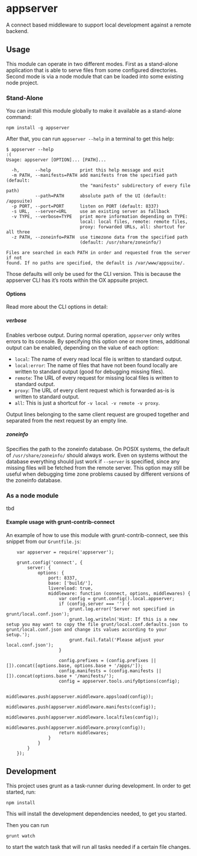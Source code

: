 # appserver

A connect based middleware to support local development against a remote backend.

## Usage

This module can operate in two different modes. First as a stand-alone application that
is able to serve files from some configured directories. Second mode is via a node module
that can be loaded into some existing node project.

### Stand-Alone

You can install this module globally to make it available as a stand-alone command:

    npm install -g appserver

After that, you can run `appserver --help` in a terminal to get this help:

```
$ appserver --help                                                                                                                                                            :(
Usage: appserver [OPTION]... [PATH]...

  -h,      --help           print this help message and exit
  -m PATH, --manifests=PATH add manifests from the specified path (default:
                            the "manifests" subdirectory of every file path)
           --path=PATH      absolute path of the UI (default: /appsuite)
  -p PORT, --port=PORT      listen on PORT (default: 8337)
  -s URL,  --server=URL     use an existing server as fallback
  -v TYPE, --verbose=TYPE   print more information depending on TYPE:
                            local: local files, remote: remote files,
                            proxy: forwarded URLs, all: shortcut for all three
  -z PATH, --zoneinfo=PATH  use timezone data from the specified path
                            (default: /usr/share/zoneinfo/)

Files are searched in each PATH in order and requested from the server if not
found. If no paths are specified, the default is /var/www/appsuite/.
```

Those defaults will only be used for the CLI version. This is because the appserver CLI has
it’s roots within the OX appsuite project.

#### Options

Read more about the CLI options in detail:

##### verbose

Enables verbose output. During normal operation, ```appserver``` only writes errors to its console. By specifying this option one or more times, additional output can be enabled, depending on the value of each option:

- ```local```: The name of every read local file is written to standard output.
- ```local:error```: The name of files that have not been found locally are written to standard output (good for debugging missing files).
- ```remote```: The URL of every request for missing local files is written to standard output.
- ```proxy```: The URL of every client request which is forwarded as-is is written to standard output.
- ```all```: This is just a shortcut for ```-v local -v remote -v proxy```.

Output lines belonging to the same client request are grouped together and separated from the next request by an empty line.

##### zoneinfo

Specifies the path to the zoneinfo database. On POSIX systems, the default of ```/usr/share/zoneinfo/``` should always work. Even on systems without the database everything should just work if ```--server``` is specified, since any missing files will be fetched from the remote server. This option may still be useful when debugging time zone problems caused by different versions of the zoneinfo database.

### As a node module

tbd

#### Example usage with grunt-contrib-connect

An example of how to use this module with grunt-contrib-connect, see this snippet from our `Gruntfile.js`:

```
    var appserver = require('appserver');

    grunt.config('connect', {
        server: {
            options: {
                port: 8337,
                base: ['build/'],
                livereload: true,
                middleware: function (connect, options, middlewares) {
                    var config = grunt.config().local.appserver;
                    if (config.server === '') {
                        grunt.log.error('Server not specified in grunt/local.conf.json');
                        grunt.log.writeln('Hint: If this is a new setup you may want to copy the file grunt/local.conf.defaults.json to grunt/local.conf.json and change its values according to your setup.');
                        grunt.fail.fatal('Please adjust your local.conf.json');
                    }

                    config.prefixes = (config.prefixes || []).concat([options.base, options.base + '/apps/']);
                    config.manifests = (config.manifests || []).concat(options.base + '/manifests/');
                    config = appserver.tools.unifyOptions(config);

                    middlewares.push(appserver.middleware.appsload(config));
                    middlewares.push(appserver.middleware.manifests(config));
                    middlewares.push(appserver.middleware.localfiles(config));
                    middlewares.push(appserver.middleware.proxy(config));
                    return middlewares;
                }
            }
        }
    });
```

## Development

This project uses grunt as a task-runner during development. In order to get started,
run:

    npm install

This will install the development dependencies needed, to get you started.

Then you can run

    grunt watch

to start the watch task that will run all tasks needed if a certain file changes.
